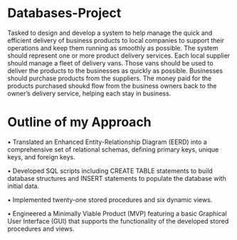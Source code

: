 # Databases-Project
Tasked to design and develop a system to help manage the quick and efficient delivery of business
products to local companies to support their operations and keep them running as smoothly as possible. The
system should represent one or more product delivery services. Each local supplier should manage a fleet of delivery
vans. Those vans should be used to deliver the products to the businesses as quickly as possible. Businesses should
purchase products from the suppliers. The money paid for the products purchased shoukd flow from the business
owners back to the owner’s delivery service, helping each stay in business.

# Outline of my Approach
• Translated an Enhanced Entity-Relationship Diagram (EERD) into a comprehensive set of relational schemas,
defining primary keys, unique keys, and foreign keys.

• Developed SQL scripts including CREATE TABLE statements to build database structures and INSERT
statements to populate the database with initial data.

• Implemented twenty-one stored procedures and six dynamic views.

• Engineered a Minimally Viable Product (MVP) featuring a basic Graphical User Interface (GUI) that supports the
functionality of the developed stored procedures and views.
